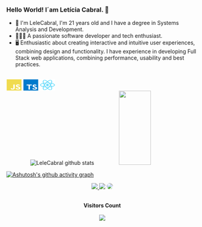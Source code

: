 ### Hello World! I´am Letícia Cabral. 👋

- 💖 I'm LeleCabral, I'm 21 years old and I have a degree in Systems Analysis and Development.
- 👩🏻‍💻 A passionate software developer and tech enthusiast.
- 🖥️ Enthusiastic about creating interactive and intuitive user experiences, combining design and functionality. I have experience in developing Full Stack web applications, combining performance, usability and best practices.


<div style="display: inline_block"><br>
 <img align="center" alt="Lele-Js" height="30" width="40" src="https://raw.githubusercontent.com/devicons/devicon/master/icons/javascript/javascript-plain.svg">
  <img align="center" alt="Lele-Ts" height="30" width="40" src="https://raw.githubusercontent.com/devicons/devicon/master/icons/typescript/typescript-plain.svg">
  <img align="center" alt="Lele-React" height="30" width="40" src="https://raw.githubusercontent.com/devicons/devicon/master/icons/react/react-original.svg">

  
</div>



<div align="center">  
  <img width="49%" height="195px" src="https://github-readme-stats.vercel.app/api?username=LeleCabral&show_icons=true&count_private=true&hide_border=true&title_color=ff91a4&icon_color=ff91a4&text_color=c9d1d9&bg_color=0d1117" alt="LeleCabral github stats" /> 
  <img width="41%" height="195px" src="https://github-readme-stats.vercel.app/api/top-langs/?username=LeleCabral&layout=compact&hide_border=true&title_color=0d1117&text_color=ff91a4&bg_color=0d1117" />
</div>



[![Ashutosh's github activity graph](https://github-readme-activity-graph.cyclic.app/graph?username=LeleCabral&bg_color=0d1117&color=ff007b&line=eea0af&point=eca2d3&area=true&hide_border=true)](https://github.com/ashutosh00710/github-readme-activity-graph)

<div align="center"> 
<a href="https://instagram.com/lelecaabral" target="_blank"><img src="https://img.shields.io/badge/-Instagram-%23E4405F?style=for-the-badge&logo=instagram&logoColor=white"</a>
<a href = "mailto:leticiacabral.felix@gmail.com"> <img src="https://img.shields.io/badge/-Gmail-%23333?style=for-the-badge&logo=gmail&logoColor=white" target="_blank"></a>
<a href="https://www.linkedin.com/in/letícia-cabral-741788225/" target="_blank"><img src="https://img.shields.io/badge/-LinkedIn-%230077B5?style=for-the-badge&logo=linkedin&logoColor=white" style="border-radius: 30px" target="_blank"></a> 
 </div>
  
  <div align="center">
<br><p align="centre"><b>Visitors Count</b></p>  
<p align="center"><img align="center" src="https://profile-counter.glitch.me/{LeleCabral}/count.svg" /></p> 
<br>
</div>
